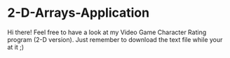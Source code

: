 # 2-D-Arrays-Application
Hi there! Feel free to have a look at my Video Game Character Rating program (2-D version). Just remember to download the text file while your at it ;)
